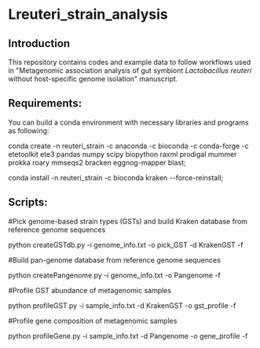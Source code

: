 # Lreuteri_strain_analysis

## Introduction
This repository contains codes and example data to follow workflows used in "Metagenomic association analysis of gut symbiont _Lactobacillus reuteri_ without host-specific genome isolation" manuscript.

## Requirements: 
You can build a conda environment with necessary libraries and programs as following:

conda create -n reuteri_strain -c anaconda -c bioconda -c conda-forge -c etetoolkit ete3 pandas numpy scipy biopython raxml prodigal mummer prokka roary mmseqs2 bracken eggnog-mapper blast;

conda install -n reuteri_strain -c bioconda kraken --force-reinstall;

## Scripts:

#Pick genome-based strain types (GSTs) and build Kraken database from reference genome sequences

python createGSTdb.py -i genome_info.txt -o pick_GST -d KrakenGST -f

#Build pan-genome database from reference genome sequences

python createPangenome.py -i genome_info.txt -o Pangenome -f

#Profile GST abundance of metagenomic samples

python profileGST.py -i sample_info.txt -d KrakenGST -o gst_profile -f

#Profile gene composition of metagenomic samples

python profileGene.py -i sample_info.txt -d Pangenome -o gene_profile -f
